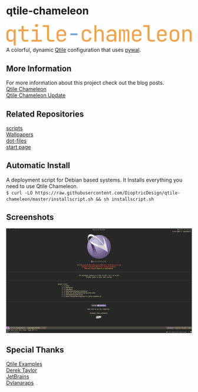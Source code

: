 # qtile-chameleon
![qtile-chameleon](https://github.com/DioptricDesign/qtile-chameleon/blob/master/screens/qtilechameleon1.png)\
A colorful, dynamic [Qtile](https://github.com/qtile/qtile) configuration that uses [pywal](https://github.com/dylanaraps/pywal). 
## More Information
For more information about this project check out the blog posts. \
[Qtile Chameleon](https://wp.me/p8j8Cr-qe)\
[Qtile Chameleon Update](https://www.dioptricdesign.com/2021/08/20/qtile-chameleon-update/)
## Related Repositories 
[scripts](https://github.com/DioptricDesign/scripts)\
[Wallpapers](https://github.com/DioptricDesign/Wallpapers)\
[dot-files](https://github.com/DioptricDesign/dot-files)\
[start page](https://github.com/DioptricDesign/min-startpage)<br> 
## Automatic Install
A deployment script for Debian based systems. It Installs everything you need to use Qtile Chameleon.\
`$ curl -LO https://raw.githubusercontent.com/DioptricDesign/qtile-chameleon/master/installscript.sh && sh installscript.sh`
## Screenshots
![qtile config](screens/screens.gif)

## Special Thanks
[Qtile Examples](https://github.com/qtile/qtile-examples)<br> 
[Derek Taylor](https://gitlab.com/dwt1/dotfiles/-/tree/master/.config/qtile)\
[JetBrains](https://github.com/jetbrains)\
[Dylanaraps](https://github.com/dylanaraps/)
